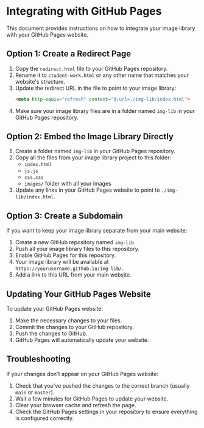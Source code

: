 # Integrating with GitHub Pages

This document provides instructions on how to integrate your image library with your GitHub Pages website.

## Option 1: Create a Redirect Page

1. Copy the `redirect.html` file to your GitHub Pages repository.
2. Rename it to `student-work.html` or any other name that matches your website's structure.
3. Update the redirect URL in the file to point to your image library:
   ```html
   <meta http-equiv="refresh" content="0;url=./img-lib/index.html">
   ```
4. Make sure your image library files are in a folder named `img-lib` in your GitHub Pages repository.

## Option 2: Embed the Image Library Directly

1. Create a folder named `img-lib` in your GitHub Pages repository.
2. Copy all the files from your image library project to this folder:
   - `index.html`
   - `js.js`
   - `css.css`
   - `images/` folder with all your images
3. Update any links in your GitHub Pages website to point to `./img-lib/index.html`.

## Option 3: Create a Subdomain

If you want to keep your image library separate from your main website:

1. Create a new GitHub repository named `img-lib`.
2. Push all your image library files to this repository.
3. Enable GitHub Pages for this repository.
4. Your image library will be available at `https://yourusername.github.io/img-lib/`.
5. Add a link to this URL from your main website.

## Updating Your GitHub Pages Website

To update your GitHub Pages website:

1. Make the necessary changes to your files.
2. Commit the changes to your GitHub repository.
3. Push the changes to GitHub.
4. GitHub Pages will automatically update your website.

## Troubleshooting

If your changes don't appear on your GitHub Pages website:

1. Check that you've pushed the changes to the correct branch (usually `main` or `master`).
2. Wait a few minutes for GitHub Pages to update your website.
3. Clear your browser cache and refresh the page.
4. Check the GitHub Pages settings in your repository to ensure everything is configured correctly. 